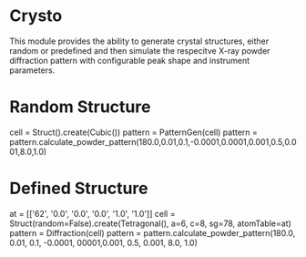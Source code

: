 # Crysto

This module provides the ability to generate crystal structures, either random or predefined and then simulate the respecitve X-ray powder diffraction pattern with configurable peak shape and instrument parameters.

# Random Structure

cell = Struct().create(Cubic())
pattern = PatternGen(cell)
pattern = pattern.calculate_powder_pattern(180.0,0.01,0.1,-0.0001,0.0001,0.001,0.5,0.001,8.0,1.0)

# Defined Structure

at = [['62', '0.0', '0.0', '0.0', '1.0', '1.0']]
cell = Struct(random=False).create(Tetragonal(), a=6, c=8, sg=78, atomTable=at)
pattern = Diffraction(cell)
pattern = pattern.calculate_powder_pattern(180.0, 0.01, 0.1, -0.0001, 00001,0.001, 0.5, 0.001, 8.0, 1.0)
